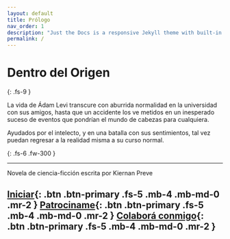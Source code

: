 ```yaml
---
layout: default
title: Prólogo
nav_order: 1
description: "Just the Docs is a responsive Jekyll theme with built-in search that is easily customizable and hosted on GitHub Pages."
permalink: /
---
```


# Dentro del Origen
{: .fs-9 }

La vida de Ádam Levi transcure con aburrida normalidad en la universidad con sus amigos, hasta que un accidente los ve metidos en un inesperado suceso de eventos que pondrían el mundo de cabezas para cualquiera.

Ayudados por el intelecto, y en una batalla con sus sentimientos, tal vez puedan regresar a la realidad misma a su curso normal.

{: .fs-6 .fw-300 }

---

Novela de ciencia-ficción escrita por Kiernan Preve

[Iniciar](/docs/1-inicio.md){: .btn .btn-primary .fs-5 .mb-4 .mb-md-0 .mr-2 } [Patrociname](https://www.mercadopago.com.ar/subscriptions/checkout?preapproval_plan_id=2c938084802a37ba01802bb17b2e0016){: .btn .btn-primary .fs-5 .mb-4 .mb-md-0 .mr-2 } [Colaborá conmigo](https://cafecito.app/kiernan){: .btn .btn-primary .fs-5 .mb-4 .mb-md-0 .mr-2 }
---

